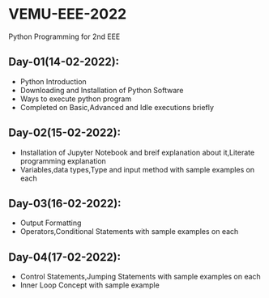 # VEMU-EEE-2022
Python Programming for 2nd EEE

## Day-01(14-02-2022):
  - Python Introduction
  - Downloading and Installation of Python Software
  - Ways to execute python program
  - Completed on Basic,Advanced and Idle executions briefly

## Day-02(15-02-2022):
  - Installation of Jupyter Notebook and breif explanation about it,Literate programming explanation
  - Variables,data types,Type and input method with sample examples on each

## Day-03(16-02-2022):
  - Output Formatting
  - Operators,Conditional Statements with sample examples on each

## Day-04(17-02-2022):
  - Control Statements,Jumping Statements with sample examples on each
  - Inner Loop Concept with sample example
